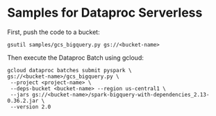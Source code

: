 # Samples for Dataproc Serverless
First, push the code to a bucket:

```
gsutil samples/gcs_bigquery.py gs://<bucket-name>
```

Then execute the Dataproc Batch using gcloud:
```
gcloud dataproc batches submit pyspark \
gs://<bucket-name>/gcs_bigquery.py \
 --project <project-name> \
 --deps-bucket <bucket-name> --region us-central1 \
 --jars gs://<bucket-name>/spark-bigquery-with-dependencies_2.13-0.36.2.jar \
 --version 2.0
 ```